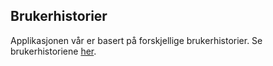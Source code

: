 ## Brukerhistorier
Applikasjonen vår er basert på forskjellige brukerhistorier. Se brukerhistoriene [her](brukerhistorier.md). 
